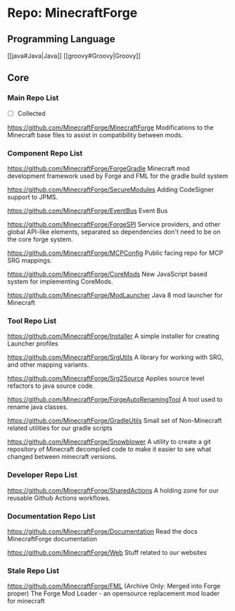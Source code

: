 # Repo: MinecraftForge
## Programming Language
[[java#Java|Java]] [[groovy#Groovy|Groovy]] 
## Core

### Main Repo List

- [ ] Collected

https://github.com/MinecraftForge/MinecraftForge
Modifications to the Minecraft base files to assist in compatibility between mods. 

### Component Repo List

https://github.com/MinecraftForge/ForgeGradle
Minecraft mod development framework used by Forge and FML for the gradle build system

https://github.com/MinecraftForge/SecureModules
Adding CodeSigner support to JPMS.

https://github.com/MinecraftForge/EventBus
Event Bus

https://github.com/MinecraftForge/ForgeSPI
Service providers, and other global API-like elements, separated so dependencies don't need to be on the core forge system.

https://github.com/MinecraftForge/MCPConfig
Public facing repo for MCP SRG mappings.

https://github.com/MinecraftForge/CoreMods
New JavaScript based system for implementing CoreMods.

https://github.com/MinecraftForge/ModLauncher
Java 8 mod launcher for Minecraft

### Tool Repo List

https://github.com/MinecraftForge/Installer
A simple installer for creating Launcher profiles

https://github.com/MinecraftForge/SrgUtils
A library for working with SRG, and other mapping variants.

https://github.com/MinecraftForge/Srg2Source
Applies source level refactors to java source code.

https://github.com/MinecraftForge/ForgeAutoRenamingTool
A tool used to rename java classes.

https://github.com/MinecraftForge/GradleUtils
Small set of Non-Minecraft related utilities for our gradle scripts

https://github.com/MinecraftForge/Snowblower
A utility to create a git repository of Minecraft decompiled code to make it easier to see what changed between minecraft versions.

### Developer Repo List

https://github.com/MinecraftForge/SharedActions
A holding zone for our reusable Github Actions workflows.

### Documentation Repo List

https://github.com/MinecraftForge/Documentation
Read the docs MinecraftForge documentation 

https://github.com/MinecraftForge/Web
Stuff related to our websites

### Stale Repo List

https://github.com/MinecraftForge/FML
(Archive Only: Merged into Forge proper) The Forge Mod Loader - an opensource replacement mod loader for minecraft 